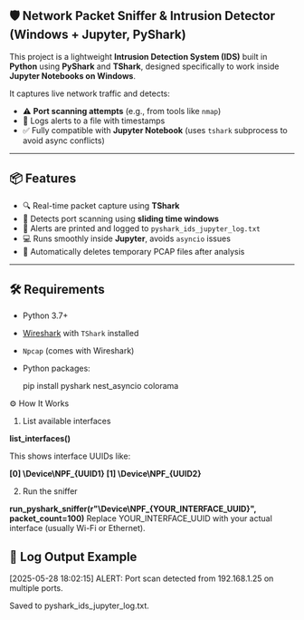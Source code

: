 ## 🛡️ Network Packet Sniffer & Intrusion Detector (Windows + Jupyter, PyShark)
This project is a lightweight **Intrusion Detection System (IDS)** built in **Python** using **PyShark** and **TShark**, designed specifically to work inside **Jupyter Notebooks on Windows**.

It captures live network traffic and detects:
- ⚠️ **Port scanning attempts** (e.g., from tools like `nmap`)
- 📄 Logs alerts to a file with timestamps
- ✅ Fully compatible with **Jupyter Notebook** (uses `tshark` subprocess to avoid async conflicts)

---

## 📦 Features

- 🔍 Real-time packet capture using **TShark**
- 🧠 Detects port scanning using **sliding time windows**
- 📝 Alerts are printed and logged to `pyshark_ids_jupyter_log.txt`
- 💻 Runs smoothly inside **Jupyter**, avoids `asyncio` issues
- 📁 Automatically deletes temporary PCAP files after analysis

---

## 🛠️ Requirements

- Python 3.7+
- [Wireshark](https://www.wireshark.org/download.html) with `TShark` installed
- `Npcap` (comes with Wireshark)
- Python packages:

  pip install pyshark nest_asyncio colorama

⚙️ How It Works
1. List available interfaces

**list_interfaces()**

This shows interface UUIDs like:

**[0] \Device\NPF_{UUID1}
[1] \Device\NPF_{UUID2}**

2. Run the sniffer

**run_pyshark_sniffer(r"\Device\NPF_{YOUR_INTERFACE_UUID}", packet_count=100)**
Replace YOUR_INTERFACE_UUID with your actual interface (usually Wi-Fi or Ethernet).

## 📁 Log Output Example

[2025-05-28 18:02:15] ALERT: Port scan detected from 192.168.1.25 on multiple ports.

Saved to pyshark_ids_jupyter_log.txt.
